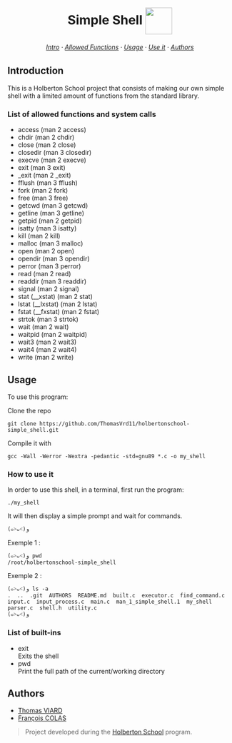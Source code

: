 <div align="center">
    <h1>Simple Shell <img src="https://upload.wikimedia.org/wikipedia/commons/thumb/b/b3/Terminalicon2.png/768px-Terminalicon2.png" width=60 align=center> </h1>
    <h6>
    <a href="https://github.com/ThomasVrd11/holbertonschool-simple_shell#introduction-">Intro</a>
    ·
    <a href="https://github.com/ThomasVrd11/holbertonschool-simple_shell#list-of-allowed-functions-and-system-calls-">Allowed Functions</a>
    ·
    <a href="https://github.com/ThomasVrd11/holbertonschool-simple_shell#usage-">Usage</a>
    ·
    <a href="https://github.com/ThomasVrd11/holbertonschool-simple_shell#how-to-use-it-">Use it</a>
    ·
    <a href="https://github.com/ThomasVrd11/holbertonschool-simple_shell#authors-">Authors</a>
  </h6>
</div>

## Introduction

This is a Holberton School project that consists of making our own simple shell with a limited amount of functions from the standard library.

### List of allowed functions and system calls
* access (man 2 access)
* chdir (man 2 chdir)
* close (man 2 close)
* closedir (man 3 closedir)
* execve (man 2 execve)
* exit (man 3 exit)
* _exit (man 2 _exit)
* fflush (man 3 fflush)
* fork (man 2 fork)
* free (man 3 free)
* getcwd (man 3 getcwd)
* getline (man 3 getline)
* getpid (man 2 getpid)
* isatty (man 3 isatty)
* kill (man 2 kill)
* malloc (man 3 malloc)
* open (man 2 open)
* opendir (man 3 opendir)
* perror (man 3 perror)
* read (man 2 read)
* readdir (man 3 readdir)
* signal (man 2 signal)
* stat (__xstat) (man 2 stat)
* lstat (__lxstat) (man 2 lstat)
* fstat (__fxstat) (man 2 fstat)
* strtok (man 3 strtok)
* wait (man 2 wait)
* waitpid (man 2 waitpid)
* wait3 (man 2 wait3)
* wait4 (man 2 wait4)
* write (man 2 write)

## Usage

To use this program:

Clone the repo

    git clone https://github.com/ThomasVrd11/holbertonschool-simple_shell.git

Compile it with

    gcc -Wall -Werror -Wextra -pedantic -std=gnu89 *.c -o my_shell

### How to use it

In order to use this shell, in a terminal, first run the program:

`./my_shell`

It will then display a simple prompt and wait for commands.

`(๑˃ᴗ˂)ﻭ`

Exemple 1 :
```
(๑˃ᴗ˂)ﻭ pwd
/root/holbertonschool-simple_shell
```
Exemple 2 :
```
(๑˃ᴗ˂)ﻭ ls -a
.  ..  .git  AUTHORS  README.md  built.c  executor.c  find_command.c  input.c  input_process.c  main.c  man_1_simple_shell.1  my_shell  parser.c  shell.h  utility.c
(๑˃ᴗ˂)ﻭ
```
### List of built-ins
* exit  
    Exits the shell
* pwd  
    Print the full path of the current/working directory
## Authors

- [Thomas VIARD](https://github.com/ThomasVrd11)
- [François COLAS](https://github.com/fgmcolas)

> Project developed during the [Holberton School](https://www.holbertonschool.com/) program.
